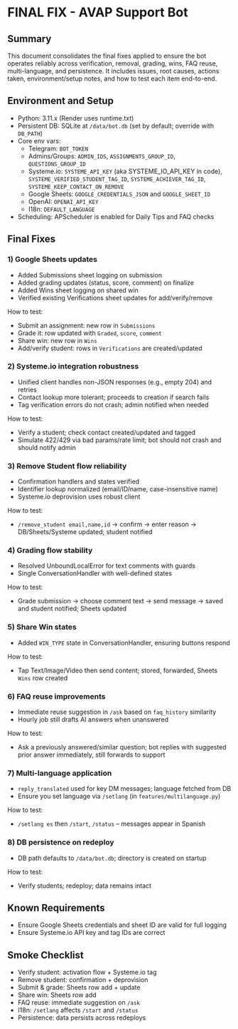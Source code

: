 # FINAL FIX - AVAP Support Bot

## Summary
This document consolidates the final fixes applied to ensure the bot operates reliably across verification, removal, grading, wins, FAQ reuse, multi-language, and persistence. It includes issues, root causes, actions taken, environment/setup notes, and how to test each item end-to-end.

## Environment and Setup
- Python: 3.11.x (Render uses runtime.txt)
- Persistent DB: SQLite at `/data/bot.db` (set by default; override with `DB_PATH`)
- Core env vars:
  - Telegram: `BOT_TOKEN`
  - Admins/Groups: `ADMIN_IDS`, `ASSIGNMENTS_GROUP_ID`, `QUESTIONS_GROUP_ID`
  - Systeme.io: `SYSTEME_API_KEY` (aka SYSTEME_IO_API_KEY in code), `SYSTEME_VERIFIED_STUDENT_TAG_ID`, `SYSTEME_ACHIEVER_TAG_ID`, `SYSTEME_KEEP_CONTACT_ON_REMOVE`
  - Google Sheets: `GOOGLE_CREDENTIALS_JSON` and `GOOGLE_SHEET_ID`
  - OpenAI: `OPENAI_API_KEY`
  - I18n: `DEFAULT_LANGUAGE`
- Scheduling: APScheduler is enabled for Daily Tips and FAQ checks

## Final Fixes

### 1) Google Sheets updates
- Added Submissions sheet logging on submission
- Added grading updates (status, score, comment) on finalize
- Added Wins sheet logging on shared win
- Verified existing Verifications sheet updates for add/verify/remove

How to test:
- Submit an assignment: new row in `Submissions`
- Grade it: row updated with `Graded`, `score`, `comment`
- Share win: new row in `Wins`
- Add/verify student: rows in `Verifications` are created/updated

### 2) Systeme.io integration robustness
- Unified client handles non-JSON responses (e.g., empty 204) and retries
- Contact lookup more tolerant; proceeds to creation if search fails
- Tag verification errors do not crash; admin notified when needed

How to test:
- Verify a student; check contact created/updated and tagged
- Simulate 422/429 via bad params/rate limit; bot should not crash and should notify admin

### 3) Remove Student flow reliability
- Confirmation handlers and states verified
- Identifier lookup normalized (email/ID/name, case-insensitive name)
- Systeme.io deprovision uses robust client

How to test:
- `/remove_student email,name,id` → confirm → enter reason → DB/Sheets/Systeme updated; student notified

### 4) Grading flow stability
- Resolved UnboundLocalError for text comments with guards
- Single ConversationHandler with well-defined states

How to test:
- Grade submission → choose comment text → send message → saved and student notified; Sheets updated

### 5) Share Win states
- Added `WIN_TYPE` state in ConversationHandler, ensuring buttons respond

How to test:
- Tap Text/Image/Video then send content; stored, forwarded, Sheets `Wins` row created

### 6) FAQ reuse improvements
- Immediate reuse suggestion in `/ask` based on `faq_history` similarity
- Hourly job still drafts AI answers when unanswered

How to test:
- Ask a previously answered/similar question; bot replies with suggested prior answer immediately, still forwards to support

### 7) Multi-language application
- `reply_translated` used for key DM messages; language fetched from DB
- Ensure you set language via `/setlang` (in `features/multilanguage.py`)

How to test:
- `/setlang es` then `/start`, `/status` – messages appear in Spanish

### 8) DB persistence on redeploy
- DB path defaults to `/data/bot.db`; directory is created on startup

How to test:
- Verify students; redeploy; data remains intact

## Known Requirements
- Ensure Google Sheets credentials and sheet ID are valid for full logging
- Ensure Systeme.io API key and tag IDs are correct

## Smoke Checklist
- Verify student: activation flow + Systeme.io tag
- Remove student: confirmation + deprovision
- Submit & grade: Sheets row add + update
- Share win: Sheets row add
- FAQ reuse: immediate suggestion on `/ask`
- I18n: `/setlang` affects `/start` and `/status`
- Persistence: data persists across redeploys
